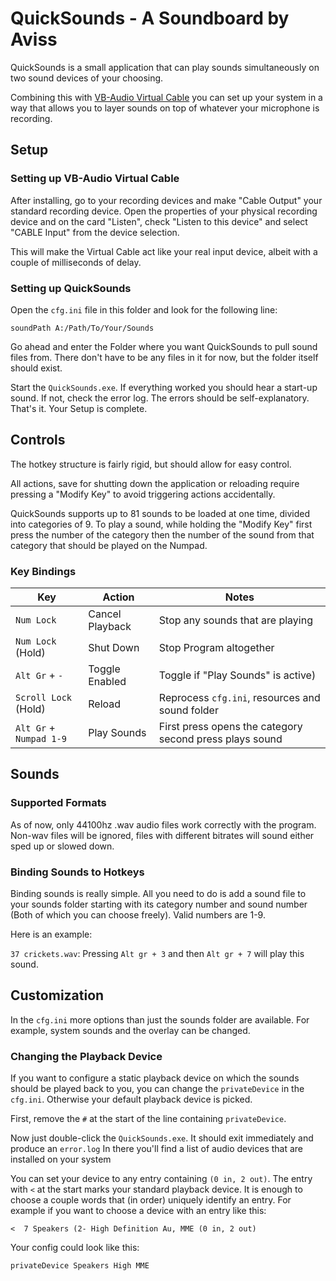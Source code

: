 # QuickSounds - A Soundboard by Aviss

QuickSounds is a small application that can play sounds simultaneously on two sound devices of your choosing.

Combining this with [VB-Audio Virtual Cable](https://www.vb-audio.com/Cable) you can set up your system in a way that allows you to layer sounds on top of whatever your microphone is recording.

## Setup

### Setting up VB-Audio Virtual Cable

After installing, go to your recording devices and make "Cable Output" your standard recording device.
Open the properties of your physical recording device and on the card "Listen", check "Listen to this device" and select "CABLE Input" from the device selection.

This will make the Virtual Cable act like your real input device, albeit with a couple of milliseconds of delay.

### Setting up QuickSounds

Open the `cfg.ini` file in this folder and look for the following line:

    soundPath A:/Path/To/Your/Sounds

Go ahead and enter the Folder where you want QuickSounds to pull sound files from. There don't have to be any files in it for now, but the folder itself should exist.

Start the `QuickSounds.exe`. If everything worked you should hear a start-up sound. If not, check the error log. The errors should be self-explanatory.
\
That's it. Your Setup is complete.

## Controls

The hotkey structure is fairly rigid, but should allow for easy control. 

All actions, save for shutting down the application or reloading require pressing a "Modify Key" to avoid triggering actions accidentally.

QuickSounds supports up to 81 sounds to be loaded at one time, divided into categories of 9. 
To play a sound, while holding the "Modify Key" first press the number of the category
then the number of the sound from that category that should be played on the Numpad.

### Key Bindings

| Key                     | Action           | Notes                                                   |
|-------------------------|------------------|---------------------------------------------------------|
| `Num Lock`              | Cancel Playback  | Stop any sounds that are playing                        |
| `Num Lock` (Hold)       | Shut Down        | Stop Program altogether                                 |
| `Alt Gr` + `-`          | Toggle Enabled   | Toggle if "Play Sounds" is active)                      |
| `Scroll Lock` (Hold)    | Reload           | Reprocess `cfg.ini`, resources and sound folder         |
| `Alt Gr` + `Numpad 1-9` | Play Sounds      | First press opens the category second press plays sound |

## Sounds

### Supported Formats

As of now, only 44100hz .wav audio files work correctly with the program.
Non-wav files will be ignored, files with different bitrates will sound either sped up or slowed down.

### Binding Sounds to Hotkeys

Binding sounds is really simple.
All you need to do is add a sound file to your sounds folder starting with its category number and sound number (Both of which you can choose freely). 
Valid numbers are 1-9. 

Here is an example:

`37 crickets.wav`: Pressing `Alt gr + 3` and then `Alt gr + 7` will play this sound.
    
## Customization

In the `cfg.ini` more options than just the sounds folder are available. For example, system sounds and the overlay can be changed.

### Changing the Playback Device

If you want to configure a static playback device on which the sounds should be played back to you, you can change the `privateDevice` in the `cfg.ini`. 
Otherwise your default playback device is picked. 

First, remove the `#` at the start of the line containing `privateDevice`. 

Now just double-click the `QuickSounds.exe`. It should exit immediately and produce an `error.log`
In there you'll find a list of audio devices that are installed on your system

You can set your device to any entry containing `(0 in, 2 out)`. The entry with `<` at the start marks your standard playback device.
It is enough to choose a couple words that (in order) uniquely identify an entry. 
For example if you want to choose a device with an entry like this:

    <  7 Speakers (2- High Definition Au, MME (0 in, 2 out)

Your config could look like this:

    privateDevice Speakers High MME

    